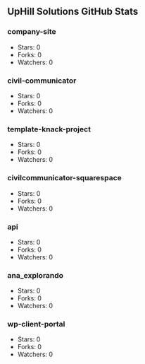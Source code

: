 ## UpHill Solutions GitHub Stats

### company-site
- Stars: 0
- Forks: 0
- Watchers: 0

### civil-communicator
- Stars: 0
- Forks: 0
- Watchers: 0

### template-knack-project
- Stars: 0
- Forks: 0
- Watchers: 0

### civilcommunicator-squarespace
- Stars: 0
- Forks: 0
- Watchers: 0

### api
- Stars: 0
- Forks: 0
- Watchers: 0

### ana_explorando
- Stars: 0
- Forks: 0
- Watchers: 0

### wp-client-portal
- Stars: 0
- Forks: 0
- Watchers: 0

